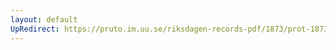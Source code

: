 ```yaml
---
layout: default
UpRedirect: https://pruto.im.uu.se/riksdagen-records-pdf/1873/prot-1873--fk--514/prot-1873--fk--514_054.pdf
---
```

